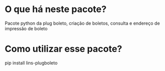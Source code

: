 O que há neste pacote?
============
Pacote python da plug boleto, criação de boletos, consulta e endereço de impressão de boleto

Como utilizar esse pacote?
==========================
pip install lins-plugboleto